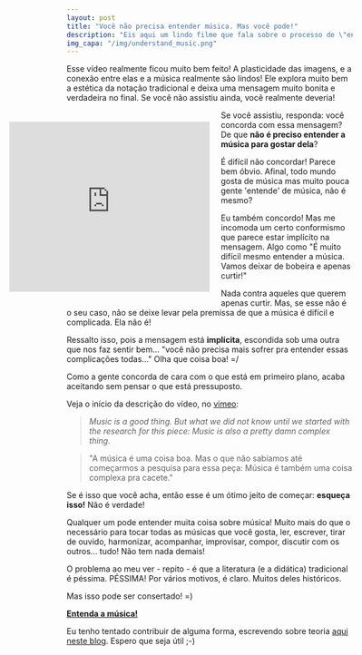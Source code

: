 ```yaml
---
layout: post
title: "Você não precisa entender música. Mas você pode!"
description: "Eis aqui um lindo filme que fala sobre o processo de \"entender\" a música. Lindo e verdadeiro. Mas cuidado com o que está escondido nas entrelinhas!"
img_capa: "/img/understand_music.png"
---
```


Esse vídeo realmente ficou muito bem feito! A plasticidade das imagens, e a conexão entre elas e a música realmente são lindos! Ele explora muito bem a estética da notação tradicional e deixa uma mensagem muito bonita e verdadeira no final. Se você não assistiu ainda, você realmente deveria! 


<iframe src="http://player.vimeo.com/video/54763818?badge=0" width="70%" height="300px" frameborder="0" style='float:left; margin:20px 20px 20px -20%'>
</iframe>

Se você assistiu, responda: você concorda com essa mensagem? De que **não é preciso entender a música para gostar dela**?

É difícil não concordar! Parece bem óbvio. Afinal, todo mundo gosta de música mas muito pouca gente 'entende' de música, não é mesmo?

Eu também concordo! Mas me incomoda um certo conformismo que parece estar implícito na mensagem. Algo como "É muito difícil mesmo entender a música. Vamos deixar de bobeira e apenas curtir!"

Nada contra aqueles que querem apenas curtir. Mas, se esse não é o seu caso, não se deixe levar pela premissa de que a música é difícil e complicada. Ela não é!

Ressalto isso, pois a mensagem está **implícita**, escondida sob uma outra que nos faz sentir bem... "você não precisa mais sofrer pra entender essas complicações todas..." Olha que coisa boa! =/

Como a gente concorda de cara com o que está em primeiro plano, acaba aceitando sem pensar o que está pressuposto.

Veja o início da descrição do vídeo, no [vimeo](http://vimeo.com/54763818):

> *Music is a good thing. But what we did not know until we started with the research for this piece: Music is also a pretty damn complex thing.*

> "A música é uma coisa boa. Mas o que não sabíamos até começarmos a pesquisa para essa peça: Música é também uma coisa complexa pra cacete."

Se é isso que você acha, então esse é um ótimo jeito de começar: **esqueça isso!** Não é verdade!

Qualquer um pode entender muita coisa sobre música! Muito mais do que o necessário para tocar todas as músicas que você gosta, ler, escrever, tirar de ouvido, harmonizar, acompanhar, improvisar, compor, discutir com os outros... tudo! Não tem nada demais!

O problema ao meu ver - repito - é que a literatura (e a didática) tradicional é péssima. PÉSSIMA! Por vários motivos, é claro. Muitos deles históricos. 

Mas isso pode ser consertado! =)

**[Entenda a música!](/)**

Eu tenho tentado contribuir de alguma forma, escrevendo sobre teoria [aqui neste blog](/). Espero que seja útil ;-)














